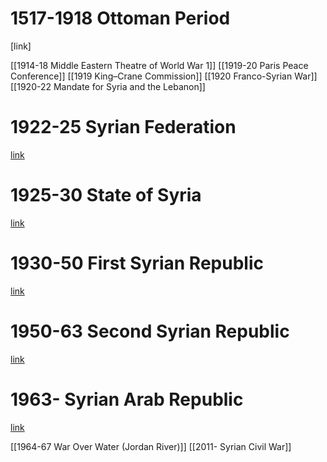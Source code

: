 # 1517-1918 Ottoman Period
[link]

[[1914-18 Middle Eastern Theatre of World War 1]]
[[1919-20 Paris Peace Conference]]
[[1919 King–Crane Commission]]
[[1920 Franco-Syrian War]]
[[1920-22 Mandate for Syria and the Lebanon]]
# 1922-25 Syrian Federation
[link](https://en.wikipedia.org/wiki/Syrian_Federation)

# 1925-30 State of Syria
[link](https://en.wikipedia.org/wiki/State_of_Syria_(1925%E2%80%931930))

# 1930-50 First Syrian Republic
[link](https://en.wikipedia.org/wiki/First_Syrian_Republic)
## 
# 1950-63 Second Syrian Republic
[link](https://en.wikipedia.org/wiki/Second_Syrian_Republic)
## 
# 1963- Syrian Arab Republic
[link](https://en.wikipedia.org/wiki/Syria)

[[1964-67 War Over Water (Jordan River)]]
[[2011- Syrian Civil War]]